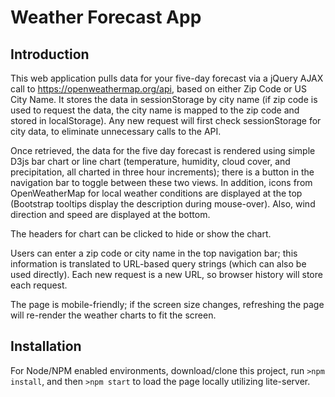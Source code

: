 # Weather Forecast App

## Introduction

This web application pulls data for your five-day forecast via a jQuery AJAX call to https://openweathermap.org/api, based on either Zip Code or US City Name. It stores the data in sessionStorage by city name (if zip code is used to request the data, the city name is mapped to the zip code and stored in localStorage). Any new request will first check sessionStorage for city data, to eliminate unnecessary calls to the API.

Once retrieved, the data for the five day forecast is rendered using simple D3js bar chart or line chart (temperature, humidity, cloud cover, and precipitation, all charted in three hour increments); there is a button in the navigation bar to toggle between these two views. In addition, icons from OpenWeatherMap for local weather conditions are displayed at the top (Bootstrap tooltips display the description during mouse-over). Also, wind direction and speed are displayed at the bottom.

The headers for chart can be clicked to hide or show the chart.

Users can enter a zip code or city name in the top navigation bar; this information is translated to URL-based query strings (which can also be used directly). Each new request is a new URL, so browser history will store each request.

The page is mobile-friendly; if the screen size changes, refreshing the page will re-render the weather charts to fit the screen.

## Installation

For Node/NPM enabled environments, download/clone this project, run `>npm install`, and then `>npm start` to load the page locally utilizing lite-server.


